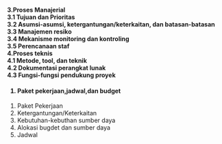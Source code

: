 **3.Proses Manajerial** <br>
	**3.1 Tujuan dan Prioritas**<br>
	**3.2 Asumsi-asumsi, ketergantungan/keterkaitan, dan batasan-batasan**<br>
	**3.3 Manajemen resiko**<br>
	**3.4	Mekanisme monitoring dan kontroling**<br>
	**3.5	Perencanaan staf**<br>
**4.Proses teknis**<br>
	**4.1 Metode, tool, dan teknik**<br>
	**4.2 Dokumentasi perangkat lunak**<br>
	**4.3 Fungsi-fungsi pendukung proyek**<br>
<h4>
	<ol type="5">
		<li>Paket pekerjaan,jadwal,dan budget</li>
	</ol>
</h4>
<ol type="5.1">
	<li>Paket Pekerjaan </li>
	<li>Ketergantungan/Keterkaitan</li>
 	<li>Kebutuhan-kebuthan sumber daya</li>
 	<li>Alokasi bugdet dan sumber daya</li>
 	<li>Jadwal</li>
</ol>
 
